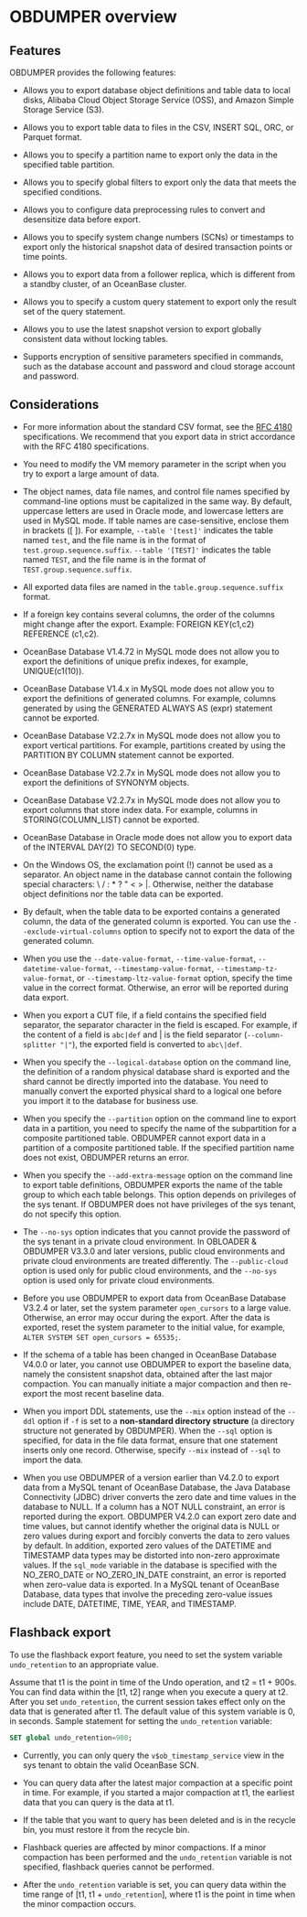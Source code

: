 # OBDUMPER overview

## Features

OBDUMPER provides the following features:

* Allows you to export database object definitions and table data to local disks, Alibaba Cloud Object Storage Service (OSS), and Amazon Simple Storage Service (S3).

* Allows you to export table data to files in the CSV, INSERT SQL, ORC, or Parquet format.

* Allows you to specify a partition name to export only the data in the specified table partition.

* Allows you to specify global filters to export only the data that meets the specified conditions.

* Allows you to configure data preprocessing rules to convert and desensitize data before export.

* Allows you to specify system change numbers (SCNs) or timestamps to export only the historical snapshot data of desired transaction points or time points.

* Allows you to export data from a follower replica, which is different from a standby cluster, of an OceanBase cluster.  

* Allows you to specify a custom query statement to export only the result set of the query statement.

* Allows you to use the latest snapshot version to export globally consistent data without locking tables.

* Supports encryption of sensitive parameters specified in commands, such as the database account and password and cloud storage account and password.



## Considerations

* For more information about the standard CSV format, see the [RFC 4180](http://mirrors.nju.edu.cn/rfc/inline-errata/rfc4180.html) specifications. We recommend that you export data in strict accordance with the RFC 4180 specifications.



* You need to modify the VM memory parameter in the script when you try to export a large amount of data.



* The object names, data file names, and control file names specified by command-line options must be capitalized in the same way. By default, uppercase letters are used in Oracle mode, and lowercase letters are used in MySQL mode. If table names are case-sensitive, enclose them in brackets ([ ]). For example, `--table '[test]'` indicates the table named `test`, and the file name is in the format of `test.group.sequence.suffix`.
   `--table '[TEST]'` indicates the table named `TEST`, and the file name is in the format of `TEST.group.sequence.suffix`.



* All exported data files are named in the `table.group.sequence.suffix` format.



* If a foreign key contains several columns, the order of the columns might change after the export. Example: FOREIGN KEY(c1,c2) REFERENCE (c1,c2).



* OceanBase Database V1.4.72 in MySQL mode does not allow you to export the definitions of unique prefix indexes, for example, UNIQUE(c1(10)).



* OceanBase Database V1.4.x in MySQL mode does not allow you to export the definitions of generated columns. For example, columns generated by using the GENERATED ALWAYS AS (expr) statement cannot be exported.



* OceanBase Database V2.2.7x in MySQL mode does not allow you to export vertical partitions. For example, partitions created by using the PARTITION BY COLUMN statement cannot be exported.



* OceanBase Database V2.2.7x in MySQL mode does not allow you to export the definitions of SYNONYM objects.



* OceanBase Database V2.2.7x in MySQL mode does not allow you to export columns that store index data. For example, columns in STORING(COLUMN_LIST) cannot be exported.



* OceanBase Database in Oracle mode does not allow you to export data of the INTERVAL DAY(2) TO SECOND(0) type.



* On the Windows OS, the exclamation point (!) cannot be used as a separator.  An object name in the database cannot contain the following special characters: \\ / : \* ? " \< \> \|. Otherwise, neither the database object definitions nor the table data can be exported.


* By default, when the table data to be exported contains a generated column, the data of the generated column is exported. You can use the `--exclude-virtual-columns` option to specify not to export the data of the generated column.



* When you use the `--date-value-format`, `--time-value-format`, `--datetime-value-format`, `--timestamp-value-format`, `--timestamp-tz-value-format`, or `--timestamp-ltz-value-format` option, specify the time value in the correct format. Otherwise, an error will be reported during data export.

* When you export a CUT file, if a field contains the specified field separator, the separator character in the field is escaped. For example, if the content of a field is `abc|def` and | is the field separator (`--column-splitter "|"`), the exported field is converted to `abc\|def`.

* When you specify the `--logical-database` option on the command line, the definition of a random physical database shard is exported and the shard cannot be directly imported into the database. You need to manually convert the exported physical shard to a logical one before you import it to the database for business use.

* When you specify the `--partition` option on the command line to export data in a partition, you need to specify the name of the subpartition for a composite partitioned table. OBDUMPER cannot export data in a partition of a composite partitioned table. If the specified partition name does not exist, OBDUMPER returns an error.

* When you specify the `--add-extra-message` option on the command line to export table definitions, OBDUMPER exports the name of the table group to which each table belongs. This option depends on privileges of the sys tenant. If OBDUMPER does not have privileges of the sys tenant, do not specify this option.

* The `--no-sys` option indicates that you cannot provide the password of the sys tenant in a private cloud environment. In OBLOADER & OBDUMPER V3.3.0 and later versions, public cloud environments and private cloud environments are treated differently. The `--public-cloud` option is used only for public cloud environments, and the `--no-sys` option is used only for private cloud environments.


* Before you use OBDUMPER to export data from OceanBase Database V3.2.4 or later, set the system parameter `open_cursors` to a large value. Otherwise, an error may occur during the export. After the data is exported, reset the system parameter to the initial value, for example, `ALTER SYSTEM SET open_cursors = 65535;`.

* If the schema of a table has been changed in OceanBase Database V4.0.0 or later, you cannot use OBDUMPER to export the baseline data, namely the consistent snapshot data, obtained after the last major compaction. You can manually initiate a major compaction and then re-export the most recent baseline data.

* When you import DDL statements, use the `--mix` option instead of the `--ddl` option if `-f` is set to a **non-standard directory structure** (a directory structure not generated by OBDUMPER). When the `--sql` option is specified, for data in the file data format, ensure that one statement inserts only one record. Otherwise, specify `--mix` instead of `--sql` to import the data.

* When you use OBDUMPER of a version earlier than V4.2.0 to export data from a MySQL tenant of OceanBase Database, the Java Database Connectivity (JDBC) driver converts the zero date and time values in the database to NULL. If a column has a NOT NULL constraint, an error is reported during the export. OBDUMPER V4.2.0 can export zero date and time values, but cannot identify whether the original data is NULL or zero values during export and forcibly converts the data to zero values by default. In addition, exported zero values of the DATETIME and TIMESTAMP data types may be distorted into non-zero approximate values. If the `sql_mode` variable in the database is specified with the NO_ZERO_DATE or NO_ZERO_IN_DATE constraint, an error is reported when zero-value data is exported. In a MySQL tenant of OceanBase Database, data types that involve the preceding zero-value issues include DATE, DATETIME, TIME, YEAR, and TIMESTAMP.


## Flashback export

To use the flashback export feature, you need to set the system variable `undo_retention` to an appropriate value.

Assume that t1 is the point in time of the Undo operation, and t2 = t1 + 900s. You can find data within the [t1, t2] range when you execute a query at t2. After you set `undo_retention`, the current session takes effect only on the data that is generated after t1. The default value of this system variable is 0, in seconds. Sample statement for setting the `undo_retention` variable:

```sql
SET global undo_retention=900;
```



* Currently, you can only query the `v$ob_timestamp_service` view in the sys tenant to obtain the valid OceanBase SCN.



* You can query data after the latest major compaction at a specific point in time. For example, if you started a major compaction at t1, the earliest data that you can query is the data at t1.



* If the table that you want to query has been deleted and is in the recycle bin, you must restore it from the recycle bin.



* Flashback queries are affected by minor compactions. If a minor compaction has been performed and the `undo_retention` variable is not specified, flashback queries cannot be performed.



* After the `undo_retention` variable is set, you can query data within the time range of [t1, t1 + `undo_retention`], where t1 is the point in time when the minor compaction occurs.